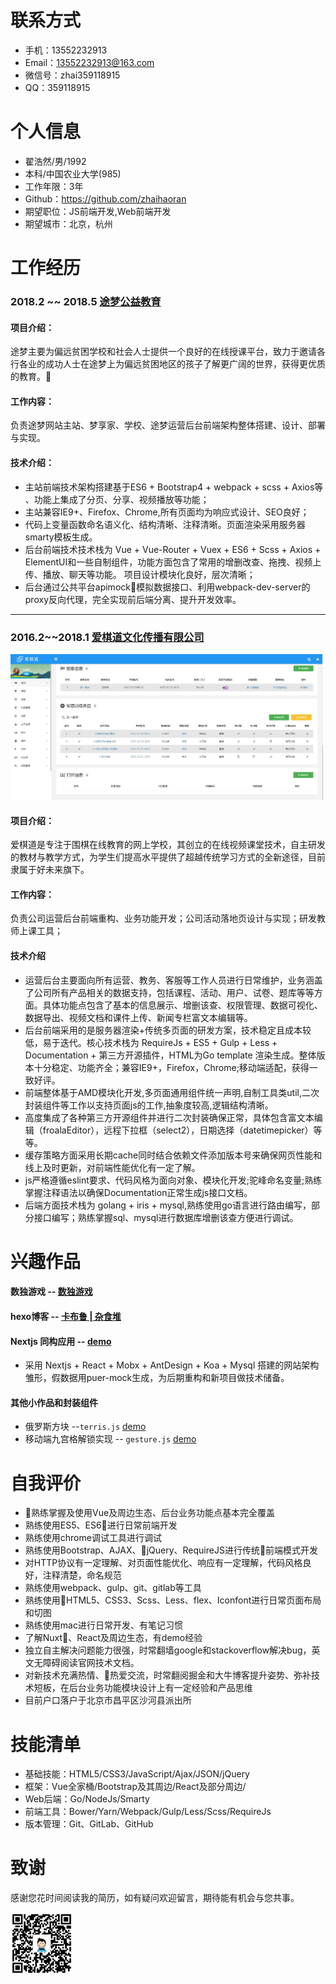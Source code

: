 # 联系方式

- 手机：13552232913 
- Email：13552232913@163.com 
- 微信号：zhai359118915
- QQ：359118915

# 个人信息

 - 翟浩然/男/1992 
 - 本科/中国农业大学(985)
 - 工作年限：3年
 - Github：https://github.com/zhaihaoran
 - 期望职位：JS前端开发,Web前端开发
 - 期望城市：北京，杭州

# 工作经历

### 2018.2 ~~ 2018.5 [途梦公益教育](#) 

#### 项目介绍： 

途梦主要为偏远贫困学校和社会人士提供一个良好的在线授课平台，致力于邀请各行各业的成功人士在途梦上为偏远贫困地区的孩子了解更广阔的世界，获得更优质的教育。

#### 工作内容： 

负责途梦网站主站、梦享家、学校、途梦运营后台前端架构整体搭建、设计、部署与实现。

#### 技术介绍： 

- 主站前端技术架构搭建基于ES6 + Bootstrap4 + webpack + scss + Axios等 、功能上集成了分页、分享、视频播放等功能；
- 主站兼容IE9+、Firefox、Chrome,所有页面均为响应式设计、SEO良好；
- 代码上变量函数命名语义化、结构清晰、注释清晰。页面渲染采用服务器smarty模板生成。
- 后台前端技术技术栈为 Vue + Vue-Router + Vuex + ES6 + Scss + Axios + ElementUI和一些自制组件，功能方面包含了常用的增删改查、拖拽、视频上传、播放、聊天等功能。 项目设计模块化良好，层次清晰；
- 后台通过公共平台apimock模拟数据接口、利用webpack-dev-server的proxy反向代理，完全实现前后端分离、提升开发效率。

-----


### 2016.2~~2018.1 [爱棋道文化传播有限公司](http://www.iqidao.com) 

<img src="docs/image/admin-2.jpg" width="500">

#### 项目介绍： 

爱棋道是专注于围棋在线教育的网上学校，其创立的在线视频课堂技术，自主研发的教材与教学方式，为学生们提高水平提供了超越传统学习方式的全新途径，目前隶属于好未来旗下。

#### 工作内容： 

负责公司运营后台前端重构、业务功能开发；公司活动落地页设计与实现；研发教师上课工具；

#### 技术介绍

* 运营后台主要面向所有运营、教务、客服等工作人员进行日常维护，业务涵盖了公司所有产品相关的数据支持，包括课程、活动、用户、试卷、题库等等方面。具体功能点包含了基本的信息展示、增删该查、权限管理、数据可视化、数据导出、视频文档和课件上传、新闻专栏富文本编辑等。
* 后台前端采用的是服务器渲染+传统多页面的研发方案，技术稳定且成本较低，易于迭代。核心技术栈为 RequireJs + ES5 + Gulp + Less + Documentation + 第三方开源插件，HTML为Go template 渲染生成。整体版本十分稳定、功能齐全；兼容IE9+，Firefox，Chrome;移动端适配，获得一致好评。
* 前端整体基于AMD模块化开发,多页面通用组件统一声明,自制工具类util,二次封装组件等工作以支持页面js的工作,抽象度较高,逻辑结构清晰。
* 高度集成了各种第三方开源组件并进行二次封装确保正常，具体包含富文本编辑（froalaEditor），远程下拉框（select2），日期选择（datetimepicker）等等。
* 缓存策略方面采用长期cache同时结合依赖文件添加版本号来确保网页性能和线上及时更新，对前端性能优化有一定了解。
* js严格遵循eslint要求、代码风格为面向对象、模块化开发;驼峰命名变量;熟练掌握注释语法以确保Documentation正常生成js接口文档。
* 后端方面技术栈为 golang + iris + mysql,熟练使用go语言进行路由编写，部分接口编写；熟练掌握sql、mysql进行数据库增删该查方便进行调试。


# 兴趣作品 

#### 数独游戏  -- [数独游戏](https://zhaihaoran.github.io/resume/)

#### hexo博客  -- [卡布鲁 | 杂食堆](https://zhaihaoran.github.io/)

#### Nextjs 同构应用 -- [ demo ](https://github.com/zhaihaoran/next-admin-demo)

* 采用 Nextjs + React + Mobx + AntDesign + Koa + Mysql 搭建的网站架构雏形，假数据用puer-mock生成，为后期重构和新项目做技术储备。

#### 其他小作品和封装组件

* 俄罗斯方块 --`terris.js` [demo](https://zhaihaoran.github.io/resume/terris.html)
* 移动端九宫格解锁实现 -- `gesture.js` [demo](https://zhaihaoran.github.io/resume/unlock.html)


# 自我评价

 - 熟练掌握及使用Vue及周边生态、后台业务功能点基本完全覆盖
 - 熟练使用ES5、ES6进行日常前端开发
 - 熟练使用chrome调试工具进行调试
 - 熟练使用Bootstrap、AJAX、jQuery、RequireJS进行传统前端模式开发
 - 对HTTP协议有一定理解、对页面性能优化、响应有一定理解，代码风格良好，注释清楚，命名规范
 - 熟练使用webpack、gulp、git、gitlab等工具
 - 熟练使用HTML5、CSS3、Scss、Less、flex、Iconfont进行日常页面布局和切图
 - 熟练使用mac进行日常开发、有笔记习惯
 - 了解Nuxt、React及周边生态，有demo经验
 - 独立自主解决问题能力很强，时常翻墙google和stackoverflow解决bug，英文无障碍阅读官网技术文档。
 - 对新技术充满热情、热爱交流，时常翻阅掘金和大牛博客提升姿势、弥补技术短板，在后台业务功能模块设计上有一定经验和产品思维
 - 目前户口落户于北京市昌平区沙河县派出所 

# 技能清单

 - 基础技能：HTML5/CSS3/JavaScript/Ajax/JSON/jQuery
 - 框架：Vue全家桶/Bootstrap及其周边/React及部分周边/
 - Web后端：Go/NodeJs/Smarty
 - 前端工具：Bower/Yarn/Webpack/Gulp/Less/Scss/RequireJs
 - 版本管理：Git、GitLab、GitHub

# 致谢

感谢您花时间阅读我的简历，如有疑问欢迎留言，期待能有机会与您共事。

<img src="docs/image/qrcode.png" width="100">
